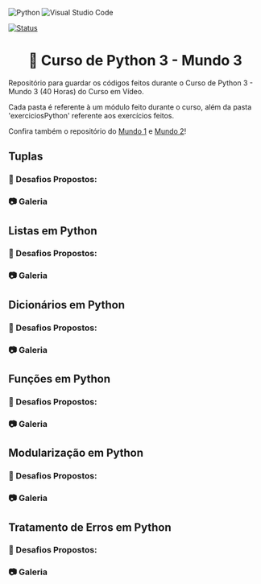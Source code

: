 ![Python](https://img.shields.io/badge/python-3670A0?style=for-the-badge&logo=python&logoColor=ffdd54) ![Visual Studio Code](https://img.shields.io/badge/Visual%20Studio%20Code-0078d7.svg?style=for-the-badge&logo=visual-studio-code&logoColor=white)

[![Status](https://img.shields.io/badge/Status-Em%20Desenvolvimento-green)]()

<h1 align="center">🐍 Curso de Python 3 - Mundo 3</h1>
Repositório para guardar os códigos feitos durante o Curso de Python 3 - Mundo 3 (40 Horas) do Curso em Vídeo.

Cada pasta é referente à um módulo feito durante o curso, além da pasta 'exerciciosPython' referente aos exercícios feitos.

Confira também o repositório do [Mundo 1](https://github.com/sergiomnds/python-mundo1) e [Mundo 2](https://github.com/sergiomnds/python-mundo2)!

<h2>Tuplas</h2>

<h3>🎯 Desafios Propostos:</h3>
    
<h3>📷 Galeria</h3>

<h2>Listas em Python</h2>

<h3>🎯 Desafios Propostos:</h3>
    
<h3>📷 Galeria</h3>

<h2>Dicionários em Python</h2>

<h3>🎯 Desafios Propostos:</h3>

<h3>📷 Galeria</h3>

<h2>Funções em Python</h2>

<h3>🎯 Desafios Propostos:</h3>

<h3>📷 Galeria</h3>

<h2>Modularização em Python</h2>

<h3>🎯 Desafios Propostos:</h3>

<h3>📷 Galeria</h3>

<h2>Tratamento de Erros em Python</h2>

<h3>🎯 Desafios Propostos:</h3>

<h3>📷 Galeria</h3>
